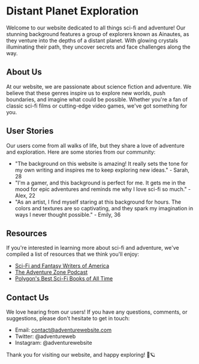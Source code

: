<!--font:Creepster-->

# Distant Planet Exploration

Welcome to our website dedicated to all things sci-fi and adventure! Our stunning background features a group of explorers known as Ainautes, as they venture into the depths of a distant planet. With glowing crystals illuminating their path, they uncover secrets and face challenges along the way.

## About Us

At our website, we are passionate about science fiction and adventure. We believe that these genres inspire us to explore new worlds, push boundaries, and imagine what could be possible. Whether you're a fan of classic sci-fi films or cutting-edge video games, we've got something for you.

## User Stories

Our users come from all walks of life, but they share a love of adventure and exploration. Here are some stories from our community:

- "The background on this website is amazing! It really sets the tone for my own writing and inspires me to keep exploring new ideas." - Sarah, 28
- "I'm a gamer, and this background is perfect for me. It gets me in the mood for epic adventures and reminds me why I love sci-fi so much." - Alex, 22
- "As an artist, I find myself staring at this background for hours. The colors and textures are so captivating, and they spark my imagination in ways I never thought possible." - Emily, 36

## Resources

If you're interested in learning more about sci-fi and adventure, we've compiled a list of resources that we think you'll enjoy:

- [Sci-Fi and Fantasy Writers of America](#)
- [The Adventure Zone Podcast](#)
- [Polygon's Best Sci-Fi Books of All Time](#)

## Contact Us

We love hearing from our users! If you have any questions, comments, or suggestions, please don't hesitate to get in touch:

- Email: contact@adventurewebsite.com
- Twitter: @adventureweb
- Instagram: @adventurewebsite

Thank you for visiting our website, and happy exploring! 🚀🪐

<!--

Write me content for website with wallpaper which alt text is:

"Ainautes exploring a vast network of tunnels beneath the surface of a distant planet, with glowing crystals all around them."

The name/title of the page should not be 1:1 copy of the alt text but rather a real content of the website which is using this wallpaper.

- Use markdown format 
- Start with heading
- Heading should be short and concise
- The content should look like a real website 
- The website should not be about the wallpaper, wallpaper is just a related background
- Heading should be contain work "wallpaper" or "background"
- Include real sections like references, contact, user stories, etc. use things relevant to the page purpose.
- Feel free to use structure like headings, bullets, numbering, blockquotes, paragraphs, horizontal lines, etc.
- You can use formatting like bold or _italic_
- You can include UTF-8 emojis
- Links should be only #hash anchors (and you can refer to the document itself)
- Do not include images


---


# Discover the Mysteries of Ainautes: A Sci-Fi Adventure Wallpaper

Welcome to our website dedicated to all things sci-fi and adventure! Our wallpaper features Ainautes, a group of explorers who have discovered a vast network of tunnels beneath the surface of a distant planet. With glowing crystals all around them, they venture deeper into the unknown, uncovering secrets and facing challenges along the way.

## About Us

At our website, we are passionate about all things science fiction and adventure. We believe that these genres inspire us to explore new worlds, push boundaries, and imagine what could be possible. Whether you're a fan of classic sci-fi films or cutting-edge video games, we've got something for you.

## User Stories

Our users come from all walks of life, but they share a love of adventure and exploration. Here are some stories from our community:

- "I love using this wallpaper as my desktop background. It reminds me to keep exploring and pushing boundaries, even when things seem impossible." - Sarah, 28
- "As an aspiring writer, I find inspiration in the Ainautes wallpaper. It sparks my imagination and helps me visualize the worlds I want to create." - James, 35
- "I'm a gamer, and this wallpaper is perfect for me. It sets the tone for epic adventures and reminds me why I love sci-fi so much." - Alex, 22

## References

If you're interested in learning more about sci-fi and adventure, we've compiled a list of resources that we think you'll enjoy:

- [Sci-Fi and Fantasy Writers of America](#)
- [The Adventure Zone Podcast](#)
- [Polygon's Best Sci-Fi Books of All Time](#)

## Contact Us

We love hearing from our users! If you have any questions, comments, or suggestions, please don't hesitate to get in touch:

- Email: contact@adventurewallpaper.com
- Twitter: @adventurewall
- Instagram: @adventurewallpaper

Thank you for visiting our website, and happy exploring! 🚀🪐


---


Heading should not include word "wallpaper". The website should not be about the wallpaper itself, wallpaper is just a related background, rewrite whole content.


---


# Journey to the Unknown: Explore the Depths of a Distant Planet

Welcome to our website dedicated to all things sci-fi and adventure! Our stunning background features a group of explorers known as Ainautes, as they venture into the depths of a distant planet. With glowing crystals illuminating their path, they uncover secrets and face challenges along the way.

## About Us

At our website, we are passionate about science fiction and adventure. We believe that these genres inspire us to explore new worlds, push boundaries, and imagine what could be possible. Whether you're a fan of classic sci-fi films or cutting-edge video games, we've got something for you.

## User Stories

Our users come from all walks of life, but they share a love of adventure and exploration. Here are some stories from our community:

- "The background on this website is amazing! It really sets the tone for my own writing and inspires me to keep exploring new ideas." - Sarah, 28
- "I'm a gamer, and this background is perfect for me. It gets me in the mood for epic adventures and reminds me why I love sci-fi so much." - Alex, 22
- "As an artist, I find myself staring at this background for hours. The colors and textures are so captivating, and they spark my imagination in ways I never thought possible." - Emily, 36

## Resources

If you're interested in learning more about sci-fi and adventure, we've compiled a list of resources that we think you'll enjoy:

- [Sci-Fi and Fantasy Writers of America](#)
- [The Adventure Zone Podcast](#)
- [Polygon's Best Sci-Fi Books of All Time](#)

## Contact Us

We love hearing from our users! If you have any questions, comments, or suggestions, please don't hesitate to get in touch:

- Email: contact@adventurewebsite.com
- Twitter: @adventureweb
- Instagram: @adventurewebsite

Thank you for visiting our website, and happy exploring! 🚀🪐

-->
